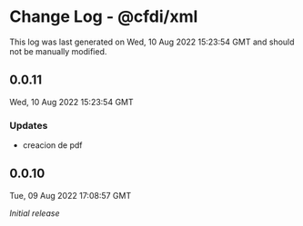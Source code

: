# Change Log - @cfdi/xml

This log was last generated on Wed, 10 Aug 2022 15:23:54 GMT and should not be manually modified.

## 0.0.11
Wed, 10 Aug 2022 15:23:54 GMT

### Updates

- creacion de pdf

## 0.0.10
Tue, 09 Aug 2022 17:08:57 GMT

_Initial release_

